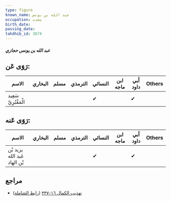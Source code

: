 ```yaml
---
type: figure
known_name: عبد الله بن يونس
occupation: محدث
birth_date:
passing_date:
tahdhib_id: 3674
---
```

##### عبد الله بن يونس حجازي

## رَوَى عَن:
| الاسم                | البخاري | مسلم | الترمذي | النسائي | ابن ماجه | أبي داود | Others |
| -------------------- | ------- | ---- | ------- | ------- | -------- | -------- | ------ |
| سَعِيد الْمَقْبُرِيّ |         |      |         | ✔       |          | ✔        |        |
## رَوَى عَنه:
| الاسم                        | البخاري | مسلم | الترمذي | النسائي | ابن ماجه | أبي داود | Others |
| ---------------------------- | ------- | ---- | ------- | ------- | -------- | -------- | ------ |
| يزيد بْن عَبد الله بْن الهاد |         |      |         | ✔       |          | ✔        |        |
## مراجع
- [تهذيب الكمال ١٦-٣٣٧](obsidian://open?vault=Tahdhib-al-Kamal&file=Figures/٣٦٧٤-عبد%20الله%20بن%20يونس%20حجازي) ([رابط الشاملة](https://shamela.ws/book/3722/8330))